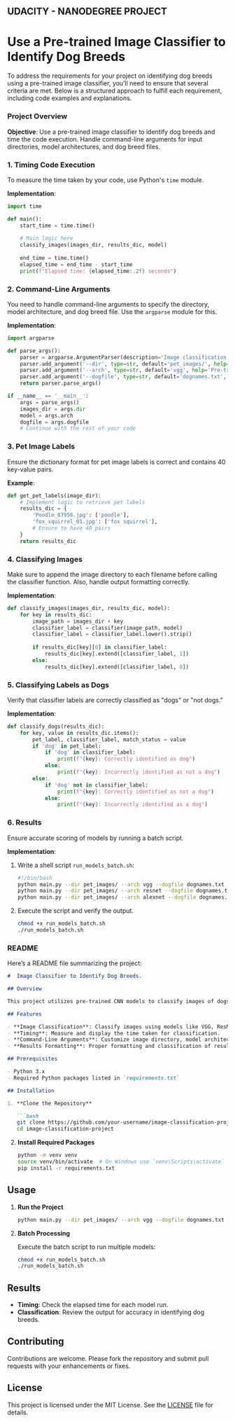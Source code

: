 ## UDACITY - NANODEGREE PROJECT
# Use a Pre-trained Image Classifier to Identify Dog Breeds

To address the requirements for your project on identifying dog breeds using a pre-trained image classifier, you’ll need to ensure that several criteria are met. Below is a structured approach to fulfill each requirement, including code examples and explanations.

### Project Overview

**Objective**: Use a pre-trained image classifier to identify dog breeds and time the code execution. Handle command-line arguments for input directories, model architectures, and dog breed files.

### 1. Timing Code Execution

To measure the time taken by your code, use Python's `time` module.

**Implementation**:

```python
import time

def main():
    start_time = time.time()
    
    # Main logic here
    classify_images(images_dir, results_dic, model)
    
    end_time = time.time()
    elapsed_time = end_time - start_time
    print(f"Elapsed time: {elapsed_time:.2f} seconds")
```

### 2. Command-Line Arguments

You need to handle command-line arguments to specify the directory, model architecture, and dog breed file. Use the `argparse` module for this.

**Implementation**:

```python
import argparse

def parse_args():
    parser = argparse.ArgumentParser(description='Image classification arguments.')
    parser.add_argument('--dir', type=str, default='pet_images/', help='Directory of images.')
    parser.add_argument('--arch', type=str, default='vgg', help='Pre-trained model architecture.')
    parser.add_argument('--dogfile', type=str, default='dognames.txt', help='File containing dog breed names.')
    return parser.parse_args()

if __name__ == '__main__':
    args = parse_args()
    images_dir = args.dir
    model = args.arch
    dogfile = args.dogfile
    # Continue with the rest of your code
```

### 3. Pet Image Labels

Ensure the dictionary format for pet image labels is correct and contains 40 key-value pairs.

**Example**:

```python
def get_pet_labels(image_dir):
    # Implement logic to retrieve pet labels
    results_dic = {
        'Poodle_07956.jpg': ['poodle'],
        'fox_squirrel_01.jpg': ['fox squirrel'],
        # Ensure to have 40 pairs
    }
    return results_dic
```

### 4. Classifying Images

Make sure to append the image directory to each filename before calling the classifier function. Also, handle output formatting correctly.

**Implementation**:

```python
def classify_images(images_dir, results_dic, model):
    for key in results_dic:
        image_path = images_dir + key
        classifier_label = classifier(image_path, model)
        classifier_label = classifier_label.lower().strip()
        
        if results_dic[key][0] in classifier_label:
            results_dic[key].extend([classifier_label, 1])
        else:
            results_dic[key].extend([classifier_label, 0])
```

### 5. Classifying Labels as Dogs

Verify that classifier labels are correctly classified as "dogs" or "not dogs."

**Implementation**:

```python
def classify_dogs(results_dic):
    for key, value in results_dic.items():
        pet_label, classifier_label, match_status = value
        if 'dog' in pet_label:
            if 'dog' in classifier_label:
                print(f"{key}: Correctly identified as dog")
            else:
                print(f"{key}: Incorrectly identified as not a dog")
        else:
            if 'dog' not in classifier_label:
                print(f"{key}: Correctly identified as not a dog")
            else:
                print(f"{key}: Incorrectly identified as a dog")
```

### 6. Results

Ensure accurate scoring of models by running a batch script.

**Implementation**:

1. Write a shell script `run_models_batch.sh`:

    ```bash
    #!/bin/bash
    python main.py --dir pet_images/ --arch vgg --dogfile dognames.txt
    python main.py --dir pet_images/ --arch resnet --dogfile dognames.txt
    python main.py --dir pet_images/ --arch alexnet --dogfile dognames.txt
    ```

2. Execute the script and verify the output.

    ```bash
    chmod +x run_models_batch.sh
    ./run_models_batch.sh
    ```

### README

Here’s a README file summarizing the project:

```markdown
#  Image Classifier to Identify Dog Breeds.

## Overview

This project utilizes pre-trained CNN models to classify images of dogs into breeds. It includes timing of code execution, command-line argument handling, and accurate classification of dog breeds.

## Features

- **Image Classification**: Classify images using models like VGG, ResNet, and AlexNet.
- **Timing**: Measure and display the time taken for classification.
- **Command-Line Arguments**: Customize image directory, model architecture, and dog breed file.
- **Results Formatting**: Proper formatting and classification of results.

## Prerequisites

- Python 3.x
- Required Python packages listed in `requirements.txt`

## Installation

1. **Clone the Repository**

   ```bash
   git clone https://github.com/your-username/image-classification-project.git
   cd image-classification-project
   ```

2. **Install Required Packages**

   ```bash
   python -m venv venv
   source venv/bin/activate  # On Windows use `venv\Scripts\activate`
   pip install -r requirements.txt
   ```

## Usage

1. **Run the Project**

   ```bash
   python main.py --dir pet_images/ --arch vgg --dogfile dognames.txt
   ```

2. **Batch Processing**

   Execute the batch script to run multiple models:

   ```bash
   chmod +x run_models_batch.sh
   ./run_models_batch.sh
   ```

## Results

- **Timing**: Check the elapsed time for each model run.
- **Classification**: Review the output for accuracy in identifying dog breeds.

## Contributing

Contributions are welcome. Please fork the repository and submit pull requests with your enhancements or fixes.

## License

This project is licensed under the MIT License. See the [LICENSE](LICENSE) file for details.
```

